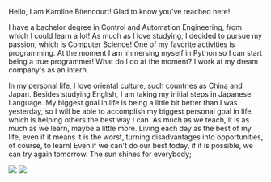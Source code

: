 Hello, I am Karoline Bitencourt! Glad to know you've reached here!

I have a bachelor degree in Control and Automation Engineering, from which I could learn a lot! As much as I love studying, I decided to pursue my passion, which is Computer Science! One of my favorite activities is programming. At the moment I am immersing myself in Python so I can start being a true programmer! What do I do at the moment? I work at my dream company's as an intern.

In my personal life, I love oriental culture, such countries as China and Japan. Besides studying English, I am taking my initial steps in Japanese Language. My biggest goal in life is being a little bit better than I was yesterday, so I will be able to accomplish my biggest personal goal in life, which is helping others the best way I can. As much as we teach, it is as much as we learn, maybe a little more. Living each day as the best of my life, even if it means it is the worst, turning disadvantages into opportunities, of course, to learn! Even if we can't do our best today, if it is possible, we can try again tomorrow. The sun shines for everybody;


<div> 
  
  <a href = "mailto:contatobitencourt.karoline@gmail.com"><img src="https://img.shields.io/badge/-Gmail-%23333?style=for-the-badge&logo=gmail&logoColor=white" target="_blank"></a>
  <a href="https://www.linkedin.com/public-profile/settings?trk=d_flagship3_profile_self_view_public_profile" target="_blank"><img src="https://img.shields.io/badge/-LinkedIn-%230077B5?style=for-the-badge&logo=linkedin&logoColor=white" target="_blank"></a> 
  
</div>
